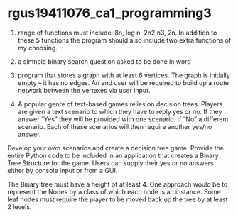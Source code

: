 # rgus19411076_ca1_programming3

1. range of functions must include: 8n, log n, 2n2,n3, 2n. In addition to these 5 functions the program should also include two extra functions of
my choosing.

2. a simnple binary search question asked to be done in word

3. program that stores a graph with at least 6 vertices. The graph is initially empty – it
has no edges. An end user will be required to build up a route
network between the vertexes via user input.

4. A popular genre of text-based games relies on decision trees. Players are given a text
scenario to which they have to reply yes or no. If they answer “Yes” they will be provided with
one scenario. If “No” a different scenario. Each of these scenarios will then require another
yes/no answer.

  Develop your own scenarios and create a decision tree game. Provide the entire Python code to
  be included in an application that creates a Binary Tree Structure for the game. Users can supply
  their yes or no answers either by console input or from a GUI.

  The Binary tree must have a height of at least 4. One approach would be to represent the Nodes
  by a class of which each node is an instance. Some leaf nodes must require the player to be
  moved back up the tree by at least 2 levels.
